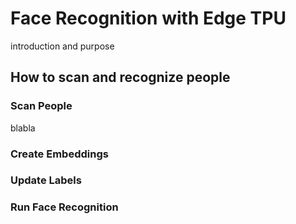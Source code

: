 # Face Recognition with Edge TPU

introduction and purpose

## How to scan and recognize people

### Scan People
blabla

### Create Embeddings

### Update Labels

### Run Face Recognition
